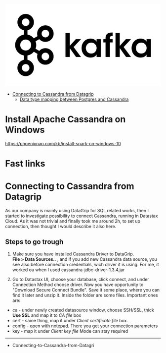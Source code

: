 <p align="center"><img src="../img/kafkalogo.png"></p>

* [Connecting to Cassandra from Datagrip](#Connecting-to-Cassandra-from-Datagrip)  
   * [Data type mapping between Postgres and Cassandra](#Data-type-mapping-between-Postgres-and-Cassandra) 

# Install Apache Cassandra on Windows
https://phoenixnap.com/kb/install-spark-on-windows-10

# Fast links

# Connecting to Cassandra from Datagrip
As our company is mainly using DataGrip for SQL related works, then I started to investigate possibility
to connect Cassandra, running in Datastax Cloud. As it was not trivial and finally took me around 2h, to set up connection, then
thought I would describe it also here.

## Steps to go trough
1. Make sure you have installed Cassandra Driver to DataGrip.  
**File > Data Sources..** , and if you add new Cassandra data source, you see also before connection credentials, wich driver it is using.
For me, it worked ou when I used cassandra-jdbc-driver-1.3.4,jar 

2. Go to Datastax UI, choose your database, click connect, and under Connection Method choose driver. Now you have opportunity to "Download Secure Connect Bundle".
Save it some place, where you can find it later and unzip it. Inside the folder are some files. Important ones are:
- ca - under newly created datasource window, choose SSH/SSL, thick **Use SSL** and map it to *CA file* box
- cert - same thing, map it under *Client certificate file* box.
- config - open with notepad. There you get your connection parameters
- key - map it under *Client key file*
Mode can stay required

___
* Connecting-to-Cassandra-from-Datagri
